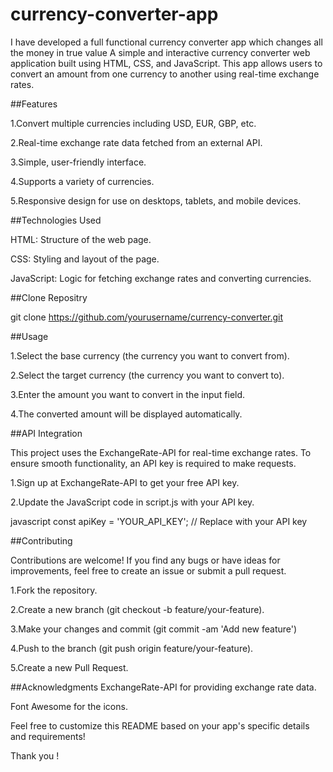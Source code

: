# currency-converter-app
I have developed a full functional currency converter app which changes all the money in true value
A simple and interactive currency converter web application built using HTML, CSS, and JavaScript. This app allows users to convert an amount from one currency to another using real-time exchange rates.


##Features

1.Convert multiple currencies including USD, EUR, GBP, etc.

2.Real-time exchange rate data fetched from an external API.

3.Simple, user-friendly interface.

4.Supports a variety of currencies.

5.Responsive design for use on desktops, tablets, and mobile devices.


##Technologies Used

HTML: Structure of the web page.

CSS: Styling and layout of the page.

JavaScript: Logic for fetching exchange rates and converting currencies.


##Clone Repositry

git clone https://github.com/yourusername/currency-converter.git

##Usage

1.Select the base currency (the currency you want to convert from).

2.Select the target currency (the currency you want to convert to).

3.Enter the amount you want to convert in the input field.

4.The converted amount will be displayed automatically.


##API Integration

This project uses the ExchangeRate-API for real-time exchange rates. To ensure smooth functionality, an API key is required to make requests.

1.Sign up at ExchangeRate-API to get your free API key.

2.Update the JavaScript code in script.js with your API key.

javascript
const apiKey = 'YOUR_API_KEY'; // Replace with your API key


##Contributing

Contributions are welcome! If you find any bugs or have ideas for improvements, feel free to create an issue or submit a pull request.

1.Fork the repository.

2.Create a new branch (git checkout -b feature/your-feature).

3.Make your changes and commit (git commit -am 'Add new feature')

4.Push to the branch (git push origin feature/your-feature).

5.Create a new Pull Request.

##Acknowledgments
ExchangeRate-API for providing exchange rate data.

Font Awesome for the icons.

Feel free to customize this README based on your app's specific details and requirements!

Thank you !








